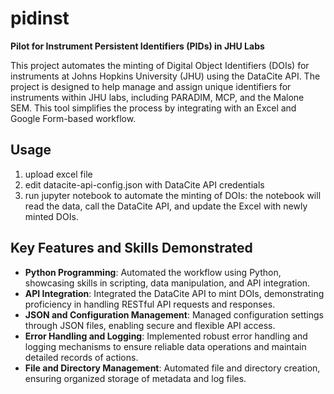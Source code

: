 # pidinst
**Pilot for Instrument Persistent Identifiers (PIDs) in JHU Labs**

This project automates the minting of Digital Object Identifiers (DOIs) for instruments at Johns Hopkins University (JHU) using the DataCite API. The project is designed to help manage and assign unique identifiers for instruments within JHU labs, including PARADIM, MCP, and the Malone SEM. This tool simplifies the process by integrating with an Excel and Google Form-based workflow.

## Usage 
1. upload excel file
2. edit datacite-api-config.json with DataCite API credentials
3. run jupyter notebook to automate the minting of DOIs:
   the notebook will read the data, call the DataCite API, and update the Excel with newly minted DOIs.

## Key Features and Skills Demonstrated
- **Python Programming**: Automated the workflow using Python, showcasing skills in scripting, data manipulation, and API integration.
- **API Integration**: Integrated the DataCite API to mint DOIs, demonstrating proficiency in handling RESTful API requests and responses.
- **JSON and Configuration Management**: Managed configuration settings through JSON files, enabling secure and flexible API access.
- **Error Handling and Logging**: Implemented robust error handling and logging mechanisms to ensure reliable data operations and maintain detailed records of actions.
- **File and Directory Management**: Automated file and directory creation, ensuring organized storage of metadata and log files.
